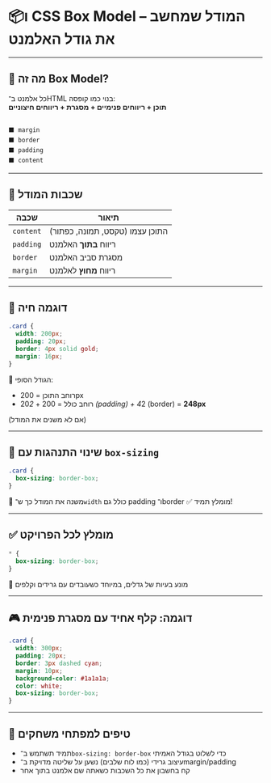# 📦ו CSS Box Model – המודל שמחשב את גודל האלמנט

---

## 🎯 מה זה Box Model?

כל אלמנט ב־HTML בנוי כמו קופסה:  
**תוכן + ריווחים פנימיים + מסגרת + ריווחים חיצוניים**

```

⬛ margin
⬛ border
⬛ padding
⬛ content

````

---

## 🔹 שכבות המודל

| שכבה        | תיאור                                 |
|-------------|----------------------------------------|
| `content`   | התוכן עצמו (טקסט, תמונה, כפתור)       |
| `padding`   | ריווח **בתוך** האלמנט                  |
| `border`    | מסגרת סביב האלמנט                      |
| `margin`    | ריווח **מחוץ** לאלמנט                  |

---

## 🧩 דוגמה חיה

```css
.card {
  width: 200px;
  padding: 20px;
  border: 4px solid gold;
  margin: 16px;
}
````

📏 הגודל הסופי:

* רוחב התוכן = 200px
* רוחב כולל = 200 + 20*2 (padding) + 4*2 (border) = **248px**

(אם לא משנים את המודל)

---

## 🔄 שינוי התנהגות עם `box-sizing`

```css
.card {
  box-sizing: border-box;
}
```

🔸 משנה את המודל כך ש־`width` כולל גם padding ו־border
✅ מומלץ תמיד!

---

## ✅ מומלץ לכל הפרויקט

```css
* {
  box-sizing: border-box;
}
```

🔹 מונע בעיות של גדלים, במיוחד כשעובדים עם גרידים וקלפים

---

## 🎮 דוגמה: קלף אחיד עם מסגרת פנימית

```css
.card {
  width: 300px;
  padding: 20px;
  border: 3px dashed cyan;
  margin: 10px;
  background-color: #1a1a1a;
  color: white;
  box-sizing: border-box;
}
```

---

## 🧠 טיפים למפתחי משחקים

* תמיד תשתמש ב־`box-sizing: border-box` כדי לשלוט בגודל האמיתי
* עיצוב גרידי (כמו לוח שלבים) נשען על שליטה מדויקת ב־margin/padding
* קח בחשבון את כל השכבות כשאתה שם אלמנט בתוך אחר

